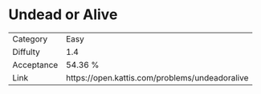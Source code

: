 # Undead or Alive

<table>
    <tr>
        <td>Category</td>
        <td>Easy</td>
    </tr>
    <tr>
        <td>Diffulty</td>
        <td>1.4</td>
    </tr>
    <tr>
        <td>Acceptance</td>
        <td>54.36 %</td>
    </tr>
    <tr>
        <td>Link</td>
        <td>https://open.kattis.com/problems/undeadoralive</td>
    </tr>
</table>